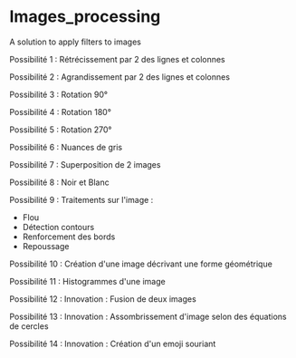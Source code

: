 # Images_processing

A solution to apply filters to images

Possibilité 1 : Rétrécissement par 2 des lignes et colonnes

Possibilité 2 : Agrandissement par 2 des lignes et colonnes

Possibilité 3 : Rotation 90°

Possibilité 4 : Rotation 180°

Possibilité 5 : Rotation 270°

Possibilité 6 : Nuances de gris

Possibilité 7 : Superposition de 2 images

Possibilité 8 : Noir et Blanc

Possibilité 9 : Traitements sur l'image :
  - Flou
  - Détection contours
  - Renforcement des bords
  - Repoussage

Possibilité 10 : Création d'une image décrivant une forme géométrique

Possibilité 11 : Histogrammes d'une image

Possibilité 12 : Innovation : Fusion de deux images

Possibilité 13 : Innovation : Assombrissement d'image selon des équations de cercles

Possibilité 14 : Innovation : Création d'un emoji souriant
